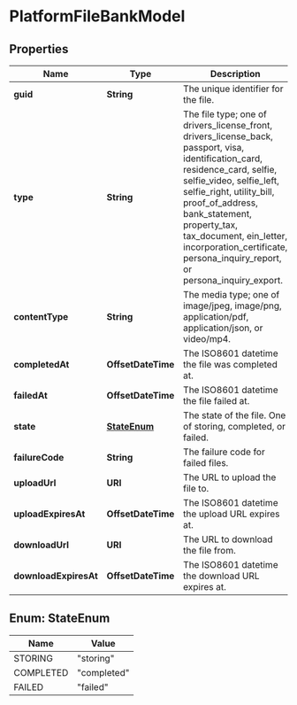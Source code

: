 

# PlatformFileBankModel


## Properties

| Name | Type | Description | Notes |
|------------ | ------------- | ------------- | -------------|
|**guid** | **String** | The unique identifier for the file. |  [optional] |
|**type** | **String** | The file type; one of drivers_license_front, drivers_license_back, passport, visa, identification_card, residence_card, selfie, selfie_video, selfie_left, selfie_right, utility_bill, proof_of_address, bank_statement, property_tax, tax_document, ein_letter, incorporation_certificate, persona_inquiry_report, or persona_inquiry_export. |  [optional] |
|**contentType** | **String** | The media type; one of image/jpeg, image/png, application/pdf, application/json, or video/mp4. |  [optional] |
|**completedAt** | **OffsetDateTime** | The ISO8601 datetime the file was completed at. |  [optional] |
|**failedAt** | **OffsetDateTime** | The ISO8601 datetime the file failed at. |  [optional] |
|**state** | [**StateEnum**](#StateEnum) | The state of the file. One of storing, completed, or failed. |  [optional] |
|**failureCode** | **String** | The failure code for failed files. |  [optional] |
|**uploadUrl** | **URI** | The URL to upload the file to. |  [optional] |
|**uploadExpiresAt** | **OffsetDateTime** | The ISO8601 datetime the upload URL expires at. |  [optional] |
|**downloadUrl** | **URI** | The URL to download the file from. |  [optional] |
|**downloadExpiresAt** | **OffsetDateTime** | The ISO8601 datetime the download URL expires at. |  [optional] |



## Enum: StateEnum

| Name | Value |
|---- | -----|
| STORING | &quot;storing&quot; |
| COMPLETED | &quot;completed&quot; |
| FAILED | &quot;failed&quot; |



